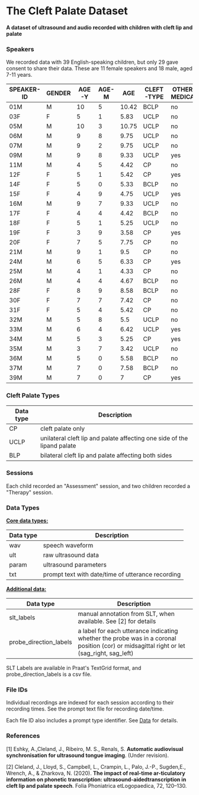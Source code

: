 # The Cleft Palate Dataset

**A dataset of ultrasound and audio recorded with children with cleft lip and palate**



### Speakers

We recorded data with 39 English-speaking children, but only 29 gave consent to share their data.
These are 11 female speakers and 18 male, aged 7-11 years.

| SPEAKER-ID | GENDER | AGE-Y | AGE-M | AGE | CLEFT-TYPE | OTHER-MEDICAL |
| ---------- | ------ | ----- | ----- | --- | ---------- | ------------- |
| 01M | M | 10 | 5 | 10.42 | BCLP | no |
| 03F | F | 5 | 1 | 5.83 | UCLP | no |
| 05M | M | 10 | 3 | 10.75 | UCLP | no |
| 06M | M | 9 | 8 | 9.75 | UCLP | no |
| 07M | M | 9 | 2 | 9.75 | UCLP | no |
| 09M | M | 9 | 8 | 9.33 | UCLP | yes |
| 11M | M | 4 | 5 | 4.42 | CP | no |
| 12F | F | 5 | 1 | 5.42 | CP | yes |
| 14F | F | 5 | 0 | 5.33 | BCLP | no |
| 15F | F | 4 | 9 | 4.75 | UCLP | yes |
| 16M | M | 9 | 7 | 9.33 | UCLP | no |
| 17F | F | 4 | 4 | 4.42 | BCLP | no |
| 18F | F | 5 | 1 | 5.25 | UCLP | no |
| 19F | F | 3 | 9 | 3.58 | CP | yes |
| 20F | F | 7 | 5 | 7.75 | CP | no |
| 21M | M | 9 | 1 | 9.5 | CP | no |
| 24M | M | 6 | 5 | 6.33 | CP | yes |
| 25M | M | 4 | 1 | 4.33 | CP | no |
| 26M | M | 4 | 4 | 4.67 | BCLP | no |
| 28F | F | 8 | 9 | 8.58 | BCLP | no |
| 30F | F | 7 | 7 | 7.42 | CP | no |
| 31F | F | 5 | 4 | 5.42 | CP | no |
| 32M | M | 5 | 8 | 5.5 | UCLP | no |
| 33M | M | 6 | 4 | 6.42 | UCLP | yes |
| 34M | M | 5 | 3 | 5.25 | CP | yes |
| 35M | M | 3 | 7 | 3.42 | UCLP | no |
| 36M | M | 5 | 0 | 5.58 | BCLP | no |
| 37M | M | 7 | 0 | 7.58 | BCLP | no |
| 39M | M | 7 | 0 | 7 | CP | yes |



### Cleft Palate Types 

| Data type | Description                                                         |
| --------- | ------------------------------------------------------------------- |
| CP | cleft palate only                                                          |
| UCLP | unilateral cleft lip and palate affecting one side of the lipand palate  |
| BLP |  bilateral cleft lip and palate affecting both sides                      |



### Sessions

Each child recorded an "Assessment" session, and two children recorded a "Therapy" session.



### Data Types

**<u>Core data types:</u>**

| Data type | Description                                       |
| --------- | ------------------------------------------------- |
| wav       | speech waveform                                   |
| ult       | raw ultrasound data                               |
| param     | ultrasound parameters                             |
| txt       | prompt text with date/time of utterance recording |


**<u>Additional data:</u>**

| Data type                | Description                                                     |
| ------------------------ | --------------------------------------------------------------- |
| slt_labels               | manual annotation from SLT, when available. See [2] for details |
| probe_direction_labels   | a label for each utterance indicating whether the probe was in a coronal position (cor) or midsagittal right or let (sag_right, sag_left) |


SLT Labels are available in Praat's TextGrid format, and probe_direction_labels is a csv file. 



### File IDs

Individual recordings are indexed for each session according to their recording times.
See the prompt text file for recording date/time. 

Each file ID also includes a prompt type identifier. See [Data](data.md) for details.



### References

[1] Eshky, A.,Cleland, J., Ribeiro, M. S., Renals, S. **Automatic audiovisual synchronisation for ultrasound tongue imaging**. (Under revision).

[2] Cleland, J., Lloyd, S., Campbell, L., Crampin, L., Palo, J.-P., Sugden,E., Wrench, A., & Zharkova, N. (2020). **The impact of real-time ar-ticulatory information on phonetic transcription:  ultrasound-aidedtranscription in  cleft lip and  palate speech**. Folia Phoniatrica etLogopaedica, 72, 120–130.
